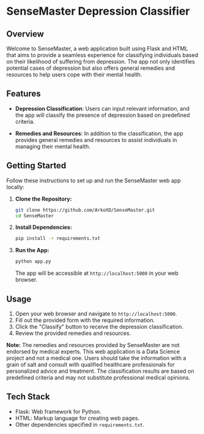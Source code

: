 # SenseMaster Depression Classifier

## Overview

Welcome to SenseMaster, a web application built using Flask and HTML that aims to provide a seamless experience for classifying individuals based on their likelihood of suffering from depression. The app not only identifies potential cases of depression but also offers general remedies and resources to help users cope with their mental health.

## Features

- **Depression Classification**: Users can input relevant information, and the app will classify the presence of depression based on predefined criteria.

- **Remedies and Resources**: In addition to the classification, the app provides general remedies and resources to assist individuals in managing their mental health.

## Getting Started

Follow these instructions to set up and run the SenseMaster web app locally:

1. **Clone the Repository:**
   ```bash
   git clone https://github.com/ArkoXD/SenseMaster.git
   cd SenseMaster
   ```

2. **Install Dependencies:**
   ```bash
   pip install -r requirements.txt
   ```

3. **Run the App:**
   ```bash
   python app.py
   ```
   The app will be accessible at `http://localhost:5000` in your web browser.

## Usage

1. Open your web browser and navigate to `http://localhost:5000`.
2. Fill out the provided form with the required information.
3. Click the "Classify" button to receive the depression classification.
4. Review the provided remedies and resources.

**Note:**
The remedies and resources provided by SenseMaster are not endorsed by medical experts. This web application is a Data Science project and not a medical one. Users should take the information with a grain of salt and consult with qualified healthcare professionals for personalized advice and treatment. The classification results are based on predefined criteria and may not substitute professional medical opinions.

## Tech Stack

- Flask: Web framework for Python.
- HTML: Markup language for creating web pages.
- Other dependencies specified in `requirements.txt`.
